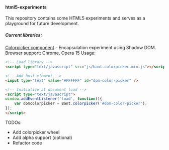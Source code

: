 #### html5-experiments

This repository contains some HTML5 experiments and serves as a playground for future development.

##### Current libraries:

[Colorpicker component](https://dl.dropboxusercontent.com/u/108661300/github/html5-experiments/demo/colorpicker.html) - Encapsulation experiment using Shadow DOM.
Browser support: Chrome, Opera 15
Usage:

```html
<!-- Load library -->
<script type="text/javascript" src="js/bant.colorpicker.min.js"></script>

<!-- Add host element -->
<input type="text" value="#FFFFFF" id="dom-color-picker" />

<!-- Initialize at document load -->
<script type="text/javascript">
window.addEventListener('load', function(){
	var domcolorpicker = Bant.colorpicker('#dom-color-picker');
});
</script>
```

TODOs:
- Add colorpicker wheel
- Add alpha support (optional)
- Refactor code